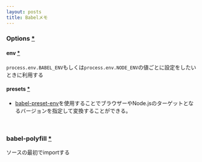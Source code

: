 ```yaml
---
layout: posts
title: Babelメモ 
---
```

### Options [\*](https://babeljs.io/docs/usage/api/#options)

#### env [\*](https://babeljs.io/docs/usage/babelrc/#env-option)

`process.env.BABEL_ENV`もしくは`process.env.NODE_ENV`の値ごとに設定をしたいときに利用する

#### presets [\*](https://babeljs.io/docs/plugins/#presets)

* [babel-preset-env](https://babeljs.io/docs/plugins/preset-env/)を使用することでブラウザーやNode.jsのターゲットとなるバージョンを指定して変換することができる。

<br>

### babel-polyfill [\*](https://babeljs.io/docs/usage/polyfill/)

ソースの最初でimportする
